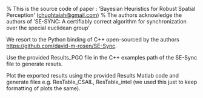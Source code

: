 % This is the source code of paper : 'Bayesian Heuristics for Robust Spatial Perception' (chughtaiah@gmail.com)
% The authors acknowledge the authors of 'SE-SYNC: A certifiably correct algorithm for synchronization over the special euclidean group' 

We resort to the Python binding of C++ open-sourced by the authors https://github.com/david-m-rosen/SE-Sync.

Use the provided Results_PGO file in the C++ examples path of the SE-Sync file to generate resuts.

Plot the exported results using the provided Results Matlab code and generate files e.g. ResTable_CSAIL, ResTable_intel (we used this just to keep formatting of plots the same). 



 
